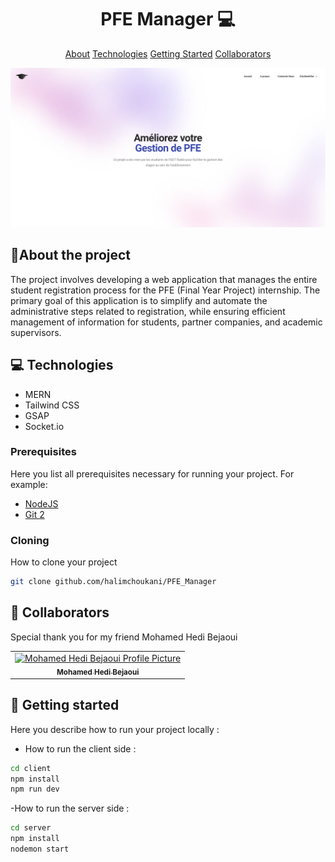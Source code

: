 
<h1 align="center" style="font-weight: bold;">PFE Manager 💻</h1>

<p align="center">
<a href="#about">About</a>
<a href="#tech">Technologies</a>
<a href="#started">Getting Started</a>
<a href="#colab">Collaborators</a>
</p>
<img src="https://github.com/halimchoukani/PFE_Manager/blob/main/image_2024-10-02_155259849.png" />

<h2 id="about">🔎About the project</h2>

<p>The project involves developing a web application that manages the entire student registration process for the PFE (Final Year Project) internship. The primary goal of this application is to simplify and automate the administrative steps related to registration, while ensuring efficient management of information for students, partner companies, and academic supervisors.</p>

<h2 id="tech">💻 Technologies</h2>

- MERN
- Tailwind CSS
- GSAP
- Socket.io

<h3>Prerequisites</h3>

Here you list all prerequisites necessary for running your project. For example:

- [NodeJS](https://nodejs.org/)
- [Git 2](https://git-scm.com)

<h3>Cloning</h3>

How to clone your project

```bash
git clone github.com/halimchoukani/PFE_Manager
```

<h2 id="colab">🤝 Collaborators</h2>

<p>Special thank you for my friend Mohamed Hedi Bejaoui</p>
<table>
<tr>

<td align="center">
<a href="https://github.com/H3D1">
<img src="https://avatars.githubusercontent.com/u/58388780?v=4" width="100px;" alt="Mohamed Hedi Bejaoui Profile Picture"/><br>
<sub>
<b>Mohamed Hedi Bejaoui</b>
</sub>
</a>
</td>

</tr>
</table>

<h2 id="started">🚀 Getting started</h2>

Here you describe how to run your project locally : 

- How to run the client side :
```bash
cd client
npm install
npm run dev
```


-How to run the server side :
```bash
cd server
npm install
nodemon start
```
